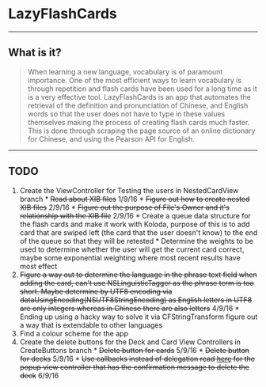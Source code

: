 # LazyFlashCards

----
## What is it?


> When learning a new language, vocabulary is of paramount importance. One of the most efficient ways to learn vocabulary is through repetition and flash cards have been used for a long time as it is a very effective tool. LazyFlashCards is an app that automates the retrieval of the definition and pronunciation of Chinese, and English words so that the user does not have to type in these values themselves making the process of creating flash cards much faster. This is done through scraping the page source of an online dictionary for Chinese, and using the Pearson API for English.

---

## TODO

  1. Create the ViewController for Testing the users in NestedCardView branch
    * ~~Read about XIB files~~ 1/9/16
    * ~~Figure out how to create nested XIB files~~ 2/9/16
    * ~~Figure out the purpose of File's Owner and it's relationship with the XIB file~~ 2/9/16
    * Create a queue data structure for the flash cards and make it work with Koloda, purpose of this is to add card that are swiped left (the card that the user doesn't know) to the end of the queue so that they will be retested
    * Determine the weights to be used to determine whether the user will get the current card correct, maybe some exponential weighting where most recent results have most effect  
  2. ~~Figure a way out to determine the language in the phrase text field when adding the card, can't use NSLinguisticTagger as the phrase term is too short. Maybe determine by UTF8 encoding via dataUsingEncoding(NSUTF8StringEncoding) as English letters in UTF8 are only integers whereas in Chinese there are also letters~~ 4/9/16 
    * Ending up using a hacky way to solve it via CFStringTransform figure out a way that is extendable to other languages
  3. Find a colour scheme for the app
  4. Create the delete buttons for the Deck and Card View Controllers in CreateButtons branch
    * ~~Delete button for cards~~ 5/9/16
    * ~~Delete button for decks~~ 5/9/16
    * ~~Use callbacks instead of delegation read [here](https://medium.cobeisfresh.com/why-you-shouldn-t-use-delegates-in-swift-7ef808a7f16b#.wn71g2472) for the popup view controller that has the confirmation message to delete the deck~~ 6/9/16

